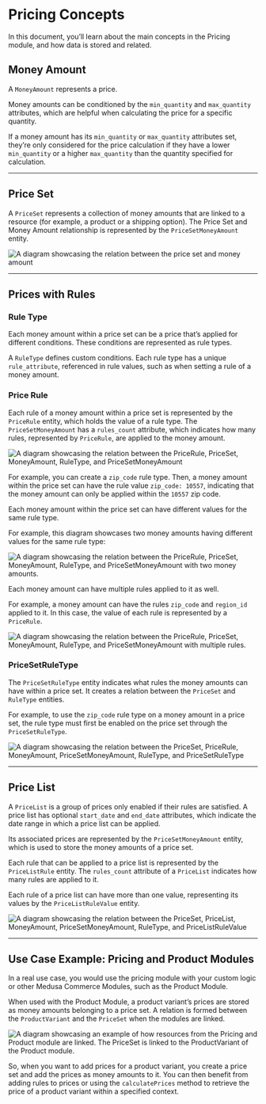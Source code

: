# Pricing Concepts

In this document, you’ll learn about the main concepts in the Pricing module, and how data is stored and related.

## Money Amount

A `MoneyAmount` represents a price.

Money amounts can be conditioned by the `min_quantity` and `max_quantity` attributes, which are helpful when calculating the price for a specific quantity.

If a money amount has its `min_quantity` or `max_quantity` attributes set, they’re only considered for the price calculation if they have a lower `min_quantity` or a higher `max_quantity` than the quantity specified for calculation.

---

## Price Set

A `PriceSet` represents a collection of money amounts that are linked to a resource (for example, a product or a shipping option). The Price Set and Money Amount relationship is represented by the `PriceSetMoneyAmount` entity.

![A diagram showcasing the relation between the price set and money amount](https://res.cloudinary.com/dza7lstvk/image/upload/v1700573983/Medusa%20Docs/Diagrams/price-set-money-amount_xpwria.jpg)

---

## Prices with Rules

### Rule Type

Each money amount within a price set can be a price that’s applied for different conditions. These conditions are represented as rule types.

A `RuleType` defines custom conditions. Each rule type has a unique `rule_attribute`, referenced in rule values, such as when setting a rule of a money amount.

### Price Rule

Each rule of a money amount within a price set is represented by the `PriceRule` entity, which holds the value of a rule type. The `PriceSetMoneyAmount` has a `rules_count` attribute, which indicates how many rules, represented by `PriceRule`, are applied to the money amount.

![A diagram showcasing the relation between the PriceRule, PriceSet, MoneyAmount, RuleType, and PriceSetMoneyAmount](https://res.cloudinary.com/dza7lstvk/image/upload/v1700573982/Medusa%20Docs/Diagrams/price-rule-1_mcnnts.jpg)

For example, you can create a `zip_code` rule type. Then, a money amount within the price set can have the rule value `zip_code: 10557`, indicating that the money amount can only be applied within the `10557` zip code.

Each money amount within the price set can have different values for the same rule type.

For example, this diagram showcases two money amounts having different values for the same rule type:

![A diagram showcasing the relation between the PriceRule, PriceSet, MoneyAmount, RuleType, and PriceSetMoneyAmount with two money amounts.](https://res.cloudinary.com/dza7lstvk/image/upload/v1700574156/Medusa%20Docs/Diagrams/price-rule-2_ejxale.jpg)

Each money amount can have multiple rules applied to it as well.

For example, a money amount can have the rules `zip_code` and `region_id` applied to it. In this case, the value of each rule is represented by a `PriceRule`.

![A diagram showcasing the relation between the PriceRule, PriceSet, MoneyAmount, RuleType, and PriceSetMoneyAmount with multiple rules.](https://res.cloudinary.com/dza7lstvk/image/upload/v1700574174/Medusa%20Docs/Diagrams/price-rule-3_j4kdfu.jpg)

### PriceSetRuleType

The `PriceSetRuleType` entity indicates what rules the money amounts can have within a price set. It creates a relation between the `PriceSet` and `RuleType` entities.

For example, to use the `zip_code` rule type on a money amount in a price set, the rule type must first be enabled on the price set through the `PriceSetRuleType`.

![A diagram showcasing the relation between the PriceSet, PriceRule, MoneyAmount, PriceSetMoneyAmount, RuleType, and PriceSetRuleType](https://res.cloudinary.com/dza7lstvk/image/upload/v1700573984/Medusa%20Docs/Diagrams/price-set-rule-type_e1l0ef.jpg)

---

## Price List

A `PriceList` is a group of prices only enabled if their rules are satisfied. A price list has optional `start_date` and `end_date` attributes, which indicate the date range in which a price list can be applied.

Its associated prices are represented by the `PriceSetMoneyAmount` entity, which is used to store the money amounts of a price set.

Each rule that can be applied to a price list is represented by the `PriceListRule` entity. The `rules_count` attribute of a `PriceList` indicates how many rules are applied to it.

Each rule of a price list can have more than one value, representing its values by the `PriceListRuleValue` entity.

![A diagram showcasing the relation between the PriceSet, PriceList, MoneyAmount, PriceSetMoneyAmount, RuleType, and PriceListRuleValue](https://res.cloudinary.com/dza7lstvk/image/upload/v1700574138/Medusa%20Docs/Diagrams/price-list_mtcanv.jpg)

---

## Use Case Example: Pricing and Product Modules

In a real use case, you would use the pricing module with your custom logic or other Medusa Commerce Modules, such as the Product Module.

When used with the Product Module, a product variant’s prices are stored as money amounts belonging to a price set. A relation is formed between the `ProductVariant` and the `PriceSet` when the modules are linked.

![A diagram showcasing an example of how resources from the Pricing and Product module are linked. The PriceSet is linked to the ProductVariant of the Product module.](https://res.cloudinary.com/dza7lstvk/image/upload/v1700574189/Medusa%20Docs/Diagrams/pricing-product_jcsjt0.jpg)

So, when you want to add prices for a product variant, you create a price set and add the prices as money amounts to it. You can then benefit from adding rules to prices or using the `calculatePrices` method to retrieve the price of a product variant within a specified context.
